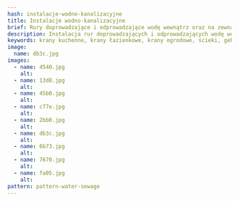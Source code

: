 ```yaml
---
hash: instalacje-wodno-kanalizacyjne
title: Instalacje wodno-kanalizacyjne
brief: Rury doprowadzające i odprowadzające wodę wewnątrz oraz na zewnątrz budynku.
description: Instalacja rur doprowadzających i odprowadzających wodę wewnątrz oraz na zewnątrz budynku.
keywords: krany kuchenne, krany łazienkowe, krany ogrodowe, ścieki, geberyty, muszle klozetowe, wc
image:
  name: db3c.jpg
images:
  - name: 4540.jpg
    alt:
  - name: 13d8.jpg
    alt:
  - name: 45b0.jpg
    alt:
  - name: c77e.jpg
    alt:
  - name: 2bb0.jpg
    alt:
  - name: db3c.jpg
    alt:
  - name: 6b73.jpg
    alt:
  - name: 7670.jpg
    alt:
  - name: fa05.jpg
    alt:
pattern: pattern-water-sewage
---
```

